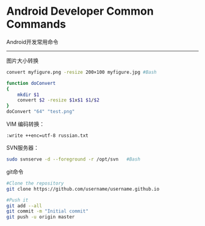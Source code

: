 Android Developer Common Commands
===========================
Android开发常用命令

****

图片大小转换
```Bash
convert myfigure.png -resize 200×100 myfigure.jpg #Bash

function doConvert
{
    mkdir $1
	convert $2 -resize $1x$1 $1/$2
}
doConvert "64" "test.png" 
```


VIM 编码转换：
```
:write ++enc=utf-8 russian.txt
```

SVN服务器：
```Bash
sudo svnserve -d --foreground -r /opt/svn   #Bash
```

git命令
```Bash
#Clone the repository
git clone https://github.com/username/username.github.io   

#Push it
git add --all   
git commit -m "Initial commit"
git push -u origin master
```